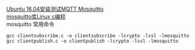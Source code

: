 <a href="https://blog.csdn.net/jsjwr/article/details/78800202" target="_blank">Ubuntu 16.04安装测试MQTT Mosquitto</a><br>
<a href="https://blog.csdn.net/caijiwyj/article/details/86671211" target="_blank">mosquitto库Linux c编程</a><br>
<a href="https://www.cnblogs.com/xcsn/p/11360413.html" target="_blank"></a>mosquitto 常用命令<br>

```
gcc clientsubscribe.c -o clientsubscribe -lcrypto -lssl -lmosquitto
gcc clientpublish.c -o clientpublish -lcrypto -lssl -lmosquitto
```
